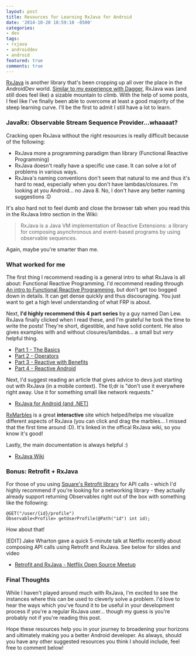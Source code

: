 ```yaml
---
layout: post
title: Resources for Learning RxJava for Android
date: '2014-10-20 18:59:10 -0500'
categories:
- dev
tags:
- rxjava
- androiddev
- android
featured: true
comments: true
---
```


[RxJava](https://github.com/ReactiveX/RxJava/wiki/The-RxJava-Android-Module) is another library that's been cropping up all over the place in the AndroidDev world. [Similar to my experience with Dagger](http://gregloesch.com/dev/2014/10/19/resources-for-learning-dagger-for-android.html), RxJava was (and still does feel like) a sizable mountain to climb. With the help of some posts, I feel like I've finally been able to overcome at least a good majority of the steep learning curve. I'll be the first to admit I still have a lot to learn.

<!--more-->

### JavaRx: Observable Stream Sequence Provider...whaaaat?

Cracking open RxJava without the right resources is really difficult because of the following: 

* RxJava more a programming paradigm than library (Functional Reactive Programming)
* RxJava doesn't really have a specific use case. It can solve a lot of problems in various ways.
* RxJava's naming conventions don't seem that natural to me and thus it's hard to read, especially when you don't have lambdas/closures. I'm looking at you Android... no Java 8. No, I don't have any better naming suggestions :D

It's also hard not to feel dumb and close the browser tab when you read this in the RxJava Intro section in the Wiki:

>RxJava is a Java VM implementation of Reactive Extensions: a library for composing asynchronous and event-based programs by using observable sequences.

Again, maybe you're smarter than me. 

### What worked for me

The first thing I recommend reading is a general intro to what RxJava is all about: Functional Reactive Programming. I'd recommend reading through [An intro to Functional Reactive Programming](https://gist.github.com/staltz/868e7e9bc2a7b8c1f754), but don't get too bogged down in details. It can get dense quickly and thus discouraging. You just want to get a high level understanding of what FRP is about.

Next, **I'd highly recommend this 4 part series** by a guy named Dan Lew. RxJava finally clicked when I read these, and I'm grateful he took the time to write the posts! They're short, digestible, and have solid content. He also gives examples with and without closures/lambdas... a small but *very* helpful thing.

* [Part 1 - The Basics](http://blog.danlew.net/2014/09/15/grokking-rxjava-part-1/)
* [Part 2 - Operators](http://blog.danlew.net/2014/09/22/grokking-rxjava-part-2/)
* [Part 3 - Reactive with Benefits](http://blog.danlew.net/2014/09/30/grokking-rxjava-part-3/)
* [Part 4 - Reactive Android](http://blog.danlew.net/2014/10/08/grokking-rxjava-part-4/)

Next, I'd suggest reading an article that gives advice to devs just starting out with RxJava (in a mobile context). The tl;dr is "don't use it everywhere right away. Use it for something small like network requests."

* [RxJava for Android (and .NET)](http://blog.futurice.com/tech-pick-of-the-week-rx-for-net-and-rxjava-for-android)

[RxMarbles](http://rxmarbles.com/) is a great **interactive** site which helped/helps me visualize different aspects of RxJava (you can click and drag the marbles... I missed that the first time around :D). It's linked in the offical RxJava wiki, so you know it's good!

Lastly, the main documentation is always helpful :)

* [RxJava Wiki](https://github.com/ReactiveX/RxJava/wiki)

### Bonus: Retrofit + RxJava

For those of you using [Square's Retrofit library](http://square.github.io/retrofit/) for API calls - which I'd highly recommend if you're looking for a networking library - they actually already support returning Observables right out of the box with something like the following:

    @GET("/user/{id}/profile")
    Observable<Profile> getUserProfile(@Path("id") int id);

How about that!

[EDIT] Jake Wharton gave a quick 5-minute talk at Netflix recently about composing API calls using Retrofit and RxJava. See below for slides and video

* [Retrofit and RxJava - Netflix Open Source Meetup](https://speakerdeck.com/jakewharton/2014-1)

### Final Thoughts

While I haven't played around much with RxJava, I'm excited to see the instances where this can be used to cleverly solve a problem. I'd love to hear the ways which you've found it to be useful in your development process if you're a regular RxJava user... though my guess is you're probably not if you're reading this post. 

Hope these resources help you in your journey to broadening your horizons and ultimately making you a better Android developer. As always, should you have any other suggested resources you think I should include, feel free to comment below!
